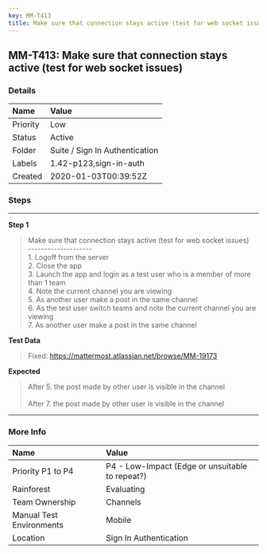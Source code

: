 ```yaml
---
key: MM-T413
title: Make sure that connection stays active (test for web socket issues)
---
```


## MM-T413: Make sure that connection stays active (test for web socket issues)

### Details

| Name     | Value                          |
| :------- | :----------------------------- |
| Priority | Low                            |
| Status   | Active                         |
| Folder   | Suite / Sign In Authentication |
| Labels   | 1.42-p123,sign-in-auth         |
| Created  | 2020-01-03T00:39:52Z           |

### Steps

<hr/>

**Step 1**

> <article>Make sure that connection stays active (test for web socket issues)<br>--------------------<br>1. Logoff from the server<br>2. Close the app<br>3. Launch the app and login as a test user who is a member of more than 1 team<br>4. Note the current channel you are viewing<br>5. As another user make a post in the same channel<br>6. As the test user switch teams and note the current channel you are viewing<br>7. As another user make a post in the same channel</article>

**Test Data**

> <article>Fixed: <a href="https://mattermost.atlassian.net/browse/MM-19173" rel="noopener noreferrer" target="_blank">https://mattermost.atlassian.net/browse/MM-19173</a></article>

**Expected**

> <article>After 5. the post made by other user is visible in the channel <br /><br />After 7. the post made by other user is visible in the channel</article>

<hr/>

### More Info

| Name                     | Value                                           |
| :----------------------- | :---------------------------------------------- |
| Priority P1 to P4        | P4 - Low-Impact (Edge or unsuitable to repeat?) |
| Rainforest               | Evaluating                                      |
| Team Ownership           | Channels                                        |
| Manual Test Environments | Mobile                                          |
| Location                 | Sign In Authentication                          |
